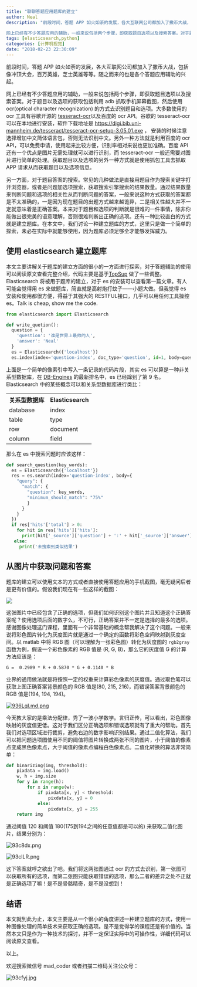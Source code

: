 ```yaml
---
title: "聊聊答题应用题库的建立"
author: Neal
description: "前段时间，答题 APP 如火如荼的发展，各大互联网公司都加入了撒币大战，包括像冲顶大会，百万英雄，芝士英雄等等。随之而来的也是各个答题应用辅助的兴起。

网上已经有不少答题应用的辅助，一般来说包括两个步骤，即获取题目选项以及搜索答案。对于题目以及选项的获取包括利用 adb 抓取手机屏幕截图，然后使用 ocr(optical character recognization) 的方式去识别题目和选项。..."
tags: [elasticsearch,python]
categories: [计算机视觉]
date: "2018-02-23 22:30:09"
---
```

前段时间，答题 APP 如火如荼的发展，各大互联网公司都加入了撒币大战，包括像冲顶大会，百万英雄，芝士英雄等等。随之而来的也是各个答题应用辅助的兴起。

网上已经有不少答题应用的辅助，一般来说包括两个步骤，即获取题目选项以及搜索答案。对于题目以及选项的获取包括利用 adb 抓取手机屏幕截图，然后使用 ocr(optical character recognization) 的方式去识别题目和选项。大多数使用的 ocr 工具有谷歌开源的 [tesseract-ocr](https://github.com/tesseract-ocr/tesseract)以及百度的 ocr API。谷歌的 tesseract-ocr 可以在本地进行安装，软件下载地址是 https://digi.bib.uni-mannheim.de/tesseract/tesseract-ocr-setup-3.05.01.exe ， 安装的时候注意选择增加中文简体语言包，否则无法识别中文。另外一种方法就是利用百度的 ocr API，可以免费申请，使用起来比较方便，识别率相对来说也更加准确。百度 API 还有一个优点是图片无需处理就可以进行识别，而 tesseract-ocr 一般还需要对图片进行简单的处理。获取题目以及选项的另外一种方式就是使用抓包工具去抓取 APP 请求从而获取题目以及选项信息。

另一方面，对于题目答案的搜索。常见的几种做法是直接用题目作为搜索关键字打开浏览器，或者是问题加选项搜索，获取搜索引擎搜索的结果数量。通过结果数量来判断问题和选项的相关性从而判断问题的答案，一般来说这种方式获取的答案都是不太准确的，一是因为现在题目的出题方式越来越诡异，二是相关性越大并不一定就意味着是正确答案。本来对于题目和选项的判断就是很难的一件事情，除非你能做出很完美的语意理解，否则很难判断出正确的选项。还有一种比较直白的方式就是建立题库。在本文中，我们讨论一种建立题库的方式，这里只是做一个简单的探索，未必在实际中就能够使用，因为题库必须足够全才能够发挥威力。

## 使用 elasticsearch 建立题库
本文主要讲解关于题库的建立方面的很小的一方面进行探索，对于答题辅助的使用可以阅读原文查看完整介绍，代码主要是基于[TopSup](https://github.com/Skyexu/TopSup) 做了一些调整。Elasticsearch 将被用于题库的建立，对于 es 的安装可以查看第一篇文章。有人可能会觉得用 es 来做题库，简直就是高射炮打蚊子——小题大做。但我觉得 es 安装和使用都很方便，得益于其强大的 RESTFUL接口，几乎可以用任何工具操控 es。Talk is cheap, show me the code.

```python
from elasticsearch import Elasticsearch

def write_quetion():
  question = {
    'question': '谁是世界上最帅的人',
    'answer': 'Neal'
  }
  es = Elasticsearch({'localhost'})
  es.index(index='question-index', doc_type='question', id=1, body=question)
```

上面是一个简单的像索引中写入一条记录的代码片段，其实 es 可以算是一种非关系型数据库，在 [DB-Engines](https://db-engines.com/en/ranking) 的最新排名中，es 已经蹿到了第 9 名。Elasticsearch 中的某些概念可以和关系型数据库进行类比：

<table>
  <tr>
  <th>关系型数据库</th>
  <th>Elasticsearch</th>
  </tr>
  <tr>
  <td>database</td>
  <td>index</td>
  </tr>
  <tr>
  <td>table</td>
  <td>type</td>
  </tr>
  <tr>
  <td>row</td>
  <td>document</td>
  </tr>
  <tr>
  <td>column</td>
  <td>field</td>
  </tr>
</table>

那么在 es 中搜索问题时应该这样：

```python
def search_question(key_words):
  es = Elasticsearch({'localhost'})
  res = es.search(index='question-index', body={
    "query": {
      "match": {
        "question": key_words,
        "minimum_should_match": "75%"
        }
      }
    }
  })
  if res['hits'['total'] > 0:
    for hit in res['hits']['hits']:
      print(hit['_source']['question'] + ':' + hit['_source']['answer'])
   else:
     print('未搜索到类似结果')
```
 
## 从图片中获取问题和答案
题库的建立可以使用文本的方式或者直接使用答题应用的手机截图，毫无疑问后者是更有价值的。假设我们现在有一张这样的截图：
 
 ![](https://user-gold-cdn.xitu.io/2018/2/10/1617eae1206b47b4?w=401&h=713&f=png&s=256870)
 
这张图片中已经包含了正确的选项，但我们如何识别这个图片并且知道这个正确答案呢？使用选项后面的数字么，不可行，正确答案并不一定是选择的最多的选项。感谢图像处理这门课程，里面有一个非常基础的概念帮我解决了这个问题。一般来说将彩色图片转化为灰度图片就是通过一个确定的函数将彩色空间映射到灰度空间。以 matlab 中将 RGB 图（可以理解为一张彩色图）转化为灰度图的 `rgb2gray` 函数为例，假设一个彩色像素的 RGB 值是 (R, G, B)，那么它的灰度值 G 的计算方法应该是：
 
`G =  0.2989 * R + 0.5870 * G + 0.1140 * B`

业界的通用做法就是将按照一定的权重来计算彩色像素的灰度值。通过取色笔可以获取上图正确答案背景颜色的 RGB 值是(80, 215, 216)，而错误答案背景颜色的 RGB 值是(194, 194, 194)。

[![936LqI.md.png](https://user-gold-cdn.xitu.io/2018/2/10/1617eae1c9c6d842?w=680&h=555&f=png&s=165381)](https://imgchr.com/i/936LqI)

今天教大家的是乘法分配律，秀了一波小学数学。言归正传，可以看出，彩色图像映射的灰度值更低。这对于我们区分正确选项和错误选项就有了重大的帮助。首先我们对选项区域进行裁剪，避免右边的数字影响识别结果。通过二值化算法，我们可以把问题选项图使用不同的阈值将图片转换成两张不同的图片，小于阈值的像素点变成黑色像素点，大于阈值的像素点编程白色像素点。二值化转换的算法非常简单：

```python
def binarizing(img, threshold):
    pixdata = img.load()
    w, h = img.size
    for y in range(h):
        for x in range(w):
            if pixdata[x, y] < threshold:
                pixdata[x, y] = 0
            else:
                pixdata[x, y] = 255
    return img
```

通过阈值 120 和阈值 180(175到194之间的任意值都是可以的) 来获取二值化图片，结果分别为：

![93c8dx.png](https://user-gold-cdn.xitu.io/2018/2/10/1617eae1b80a48f3?w=655&h=554&f=png&s=53327)

![93clLR.png](https://user-gold-cdn.xitu.io/2018/2/10/1617eae1bc0f0f75?w=651&h=623&f=png&s=64677)

这下答案就呼之欲出了吧。我们将这两张图通过 ocr 的方式去识别，第一张图可以获取所有的选项，而第二张图只能获取错误的选项，那么二者的差异之处不正就是正确选项了嘛！是不是骨骼精奇，是不是没想到！

## 结语
本文就到此为止，本文主要是从一个很小的角度讲述一种建立题库的方式，使用一种图像处理的简单技术来获取正确的选项。是不是觉得学的课程还是有价值的。当然本文只是作为一种技术的探讨，并不一定保证实际中的可操作性，详细代码可以阅读原文查看。

以上。

欢迎搜索微信号 mad_coder 或者扫描二维码关注公众号：

![93cfyj.jpg](https://user-gold-cdn.xitu.io/2018/2/10/1617eae1b59c001c?w=258&h=258&f=jpeg&s=27683)

